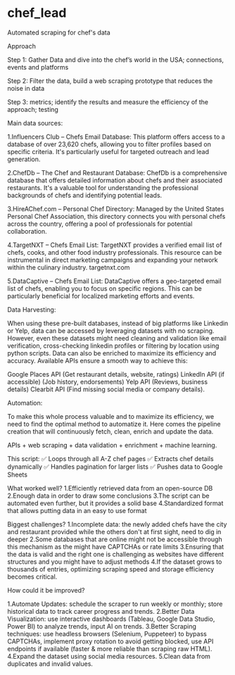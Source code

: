 # chef_lead
Automated scraping for chef's data

Approach 

Step 1: Gather Data and dive into the chef’s world in the USA; connections, events and platforms

Step 2: Filter the data, build a web scraping prototype that reduces the noise in data

Step 3: metrics; identify the results and measure the efficiency of the approach; testing

Main data sources:

1.Influencers Club – Chefs Email Database: This platform offers access to a database of over 23,620 chefs, allowing you to filter profiles based on specific criteria. It's particularly useful for targeted outreach and lead generation.

2.ChefDb – The Chef and Restaurant Database: ChefDb is a comprehensive database that offers detailed information about chefs and their associated restaurants. It's a valuable tool for understanding the professional backgrounds of chefs and identifying potential leads.

3.HireAChef.com – Personal Chef Directory: Managed by the United States Personal Chef Association, this directory connects you with personal chefs across the country, offering a pool of professionals for potential collaboration.

4.TargetNXT – Chefs Email List: TargetNXT provides a verified email list of chefs, cooks, and other food industry professionals. This resource can be instrumental in direct marketing campaigns and expanding your network within the culinary industry.
targetnxt.com

5.DataCaptive – Chefs Email List: DataCaptive offers a geo-targeted email list of chefs, enabling you to focus on specific regions. This can be particularly beneficial for localized marketing efforts and events.


Data Harvesting:

When using these pre-built databases, instead of big platforms like Linkedin or Yelp, data can be accessed by leveraging datasets with no scraping. However, even these datasets might need cleaning and validation like email verification, cross-checking linkedin profiles or filtering by location using python scripts.
Data can also be enriched to maximize its efficiency and accuracy. Available APIs ensure a smooth way to achieve this: 

Google Places API (Get restaurant details, website, ratings)
LinkedIn API (if accessible) (Job history, endorsements)
Yelp API (Reviews, business details)
Clearbit API (Find missing social media or company details).

Automation:

To make this whole process valuable and to maximize its efficiency, we need to find the optimal method to automatize it.
Here comes the pipeline creation that will continuously fetch, clean, enrich and update the data.

APIs + web scraping + data validation + enrichment + machine learning.

This script: 
✅ Loops through all A-Z chef pages
✅ Extracts chef details dynamically
✅ Handles pagination for larger lists
✅ Pushes data to Google Sheets

What worked well?
1.Efficiently retrieved data from an open-source DB
2.Enough data in order to draw some conclusions
3.The script can be automated even further, but it provides a solid base
4.Standardized format that allows putting data in an easy to use format


Biggest challenges?
1.Incomplete data: the newly added chefs have the city and restaurant provided while the others don't at first sight, need to dig in deeper
2.Some databases that are online might not be accessible through this mechanism as the might have CAPTCHAs or rate limits
3.Ensuring that the data is valid and the right one is challenging as websites have different structures and you might have to adjust methods
4.If the dataset grows to thousands of entries, optimizing scraping speed and storage efficiency becomes critical.

How could it be improved?

1.Automate Updates: schedule the scraper to run weekly or monthly; store historical data to track career progress and trends.
2.Better Data Visualization: use interactive dashboards (Tableau, Google Data Studio, Power BI) to analyze trends, input AI on trends.
3.Better Scraping techniques: use headless browsers (Selenium, Puppeteer) to bypass CAPTCHAs, implement proxy rotation to avoid getting blocked, use API endpoints if available (faster & more reliable than scraping raw HTML).
4.Expand the dataset using social media resources.
5.Clean data from duplicates and invalid values.



